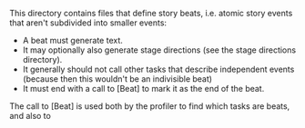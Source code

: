 This directory contains files that define story beats, i.e. atomic story events that aren't subdivided into smaller events:

- A beat must generate text.
- It may optionally also generate stage directions (see the stage directions directory).
- It generally should not call other tasks that describe independent events (because then this wouldn't be an indivisible beat)
- It must end with a call to [Beat] to mark it as the end of the beat.  

The call to [Beat] is used both by the profiler to find which tasks are beats, and also to 